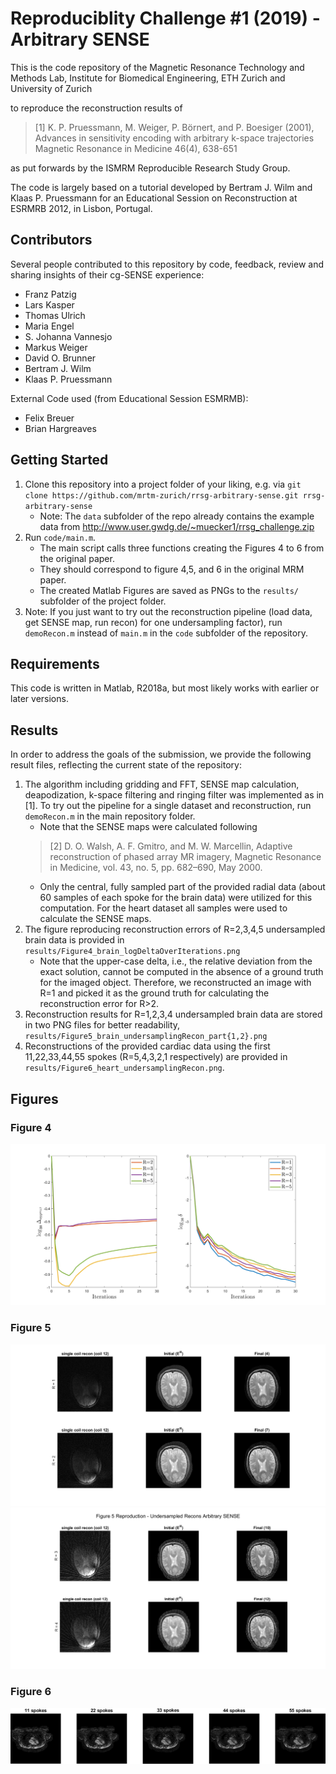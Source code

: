 Reproduciblity Challenge #1 (2019) - Arbitrary SENSE
====================================================

This is the code repository of the Magnetic Resonance Technology and Methods 
Lab, Institute for Biomedical Engineering, ETH Zurich and University of Zurich

to reproduce the reconstruction results of 

> [1] K. P. Pruessmann, M. Weiger, P. Börnert, and P. Boesiger (2001), 
> Advances in sensitivity encoding with arbitrary k-space trajectories
> Magnetic Resonance in Medicine 46(4), 638-651

as put forwards by the ISMRM Reproducible Research Study Group.

The code is largely based on a tutorial developed by Bertram J. Wilm and Klaas P. 
Pruessmann for an Educational Session on Reconstruction at ESRMRB 2012, in Lisbon, Portugal.


Contributors
------------

Several people contributed to this repository by code, feedback, review and sharing 
insights of their cg-SENSE experience:

- Franz Patzig
- Lars Kasper
- Thomas Ulrich
- Maria Engel
- S. Johanna Vannesjo
- Markus Weiger
- David O. Brunner
- Bertram J. Wilm
- Klaas P. Pruessmann

External Code used (from Educational Session ESMRMB):
- Felix Breuer
- Brian Hargreaves


Getting Started
---------------

1. Clone this repository into a project folder of your liking, e.g. via
   `git clone https://github.com/mrtm-zurich/rrsg-arbitrary-sense.git rrsg-arbitrary-sense`
   - Note: The `data` subfolder of the repo already contains the example data from 
   http://www.user.gwdg.de/~muecker1/rrsg_challenge.zip
2. Run `code/main.m`. 
    - The main script calls three functions creating the Figures 4 to 6 from the original paper. 
	- They should correspond to figure 4,5, and 6 in the original MRM paper.
	- The created Matlab Figures are saved as PNGs to the `results/` subfolder of the project folder.
3. Note: If you just want to try out the reconstruction pipeline (load data, get SENSE map, run recon) 
   for one undersampling factor), run `demoRecon.m` instead of `main.m` in the
   `code` subfolder of the repository.


Requirements
------------

This code is written in Matlab, R2018a, but most likely works with earlier or later versions.


Results
-------

In order to address the goals of the submission, we provide the following result files, reflecting the current state of the repository:

1. The algorithm including gridding and FFT, SENSE map calculation, deapodization,
   k-space filtering and ringing filter was implemented as in [1]. To try out the pipeline for a single dataset and 
   reconstruction, run `demoRecon.m` in the main repository folder.
	- Note that the SENSE maps were calculated following
	> [2] D. O. Walsh, A. F. Gmitro, and M. W. Marcellin, Adaptive reconstruction of phased array MR imagery,
	> Magnetic Resonance in Medicine, vol. 43, no. 5, pp. 682–690, May 2000.
	- Only the central, fully sampled part of the provided radial data (about 60 samples of each spoke for the brain data) were utilized for this computation. For the heart dataset all samples were used to calculate the SENSE maps.
2. The figure reproducing reconstruction errors of R=2,3,4,5 undersampled brain
   data is provided in `results/Figure4_brain_logDeltaOverIterations.png`
    - Note that the upper-case delta, i.e., the relative deviation from the exact solution, cannot be computed in the absence of a ground truth for the imaged object. Therefore, we 
	reconstructed an image with R=1 and picked it as the ground truth for calculating the reconstruction error for R>2. 
3. Reconstruction results for R=1,2,3,4 undersampled brain data are stored in
   two PNG files for better readability,
   `results/Figure5_brain_undersamplingRecon_part{1,2}.png`
4. Reconstructions of the provided cardiac data using the first 11,22,33,44,55
   spokes (R=5,4,3,2,1 respectively) are provided in
   `results/Figure6_heart_undersamplingRecon.png`.


Figures
-------

### Figure 4
![Figure 4](results/Figure4_brain_logDeltaOverIterations.png?raw=true "Figure 4")

### Figure 5
![Figure 5, part 1](results/Figure5_brain_undersamplingRecon_part1.png?raw=true "Figure 5, part 1")
![Figure 5, part 2](results/Figure5_brain_undersamplingRecon_part2.png?raw=true "Figure 5, part 2")

### Figure 6
![Figure 6](results/Figure6_heart_undersamplingRecon.png?raw=true "Figure 6")
